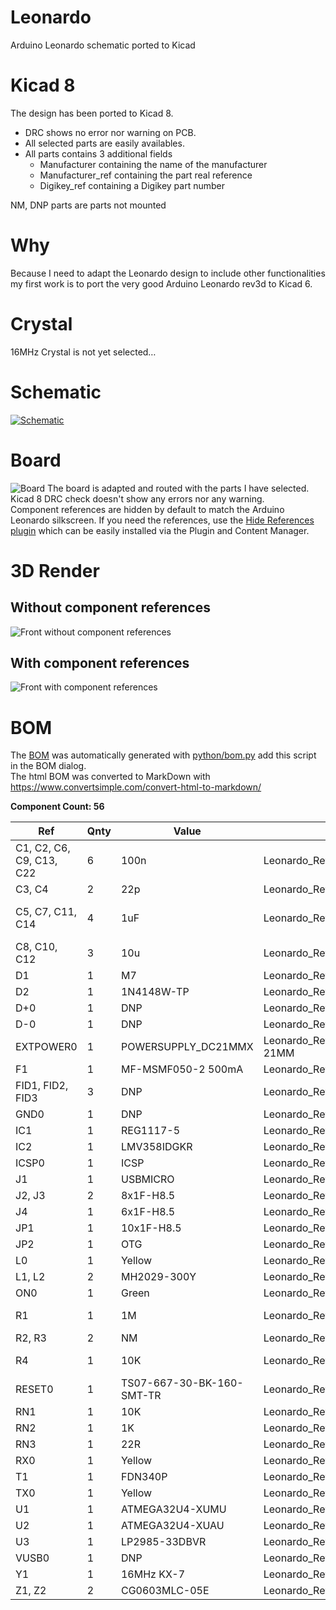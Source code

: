 # Leonardo
Arduino Leonardo schematic ported to Kicad

# Kicad 8
The design has been ported to Kicad 8.  
* DRC shows no error nor warning on PCB.
* All selected parts are easily availables.
* All parts contains 3 additional fields
    * Manufacturer containing the name of the manufacturer
    * Manufacturer_ref containing the part real reference
    * Digikey_ref containing a Digikey part number

NM, DNP parts are parts not mounted

# Why
Because I need to adapt the Leonardo design to include other functionalities my first work is to port the very good Arduino Leonardo rev3d to Kicad 6.  

# Crystal
16MHz Crystal is not yet selected…

# Schematic
[![Schematic](https://raw.githubusercontent.com/eltorio/leonardo/main/schematic.png)](https://github.com/eltorio/leonardo/raw/main/schematic.pdf?raw=true)

# Board
![Board](https://github.com/eltorio/leonardo/blob/main/board.png?raw=true)
The board is adapted and routed with the parts I have selected.  
Kicad 8 DRC check doesn't show any errors nor any warning.  
Component references are hidden by default to match the Arduino Leonardo silkscreen. If you need the references, use the [Hide References plugin](https://github.com/joelsa/kicad-hide-references-plugin) which can be easily installed via the Plugin and Content Manager.

# 3D Render

## Without component references
![Front without component references](https://raw.githubusercontent.com/eltorio/leonardo/main/silkscreen_fixes/board_3d_front.png?raw=true)

## With component references
![Front with component references](https://raw.githubusercontent.com/eltorio/leonardo/main/silkscreen_fixes/board_3d_front_w_ref.png?raw=true)

# BOM
The [BOM](https://raw.githubusercontent.com/eltorio/leonardo/main/Leonardo_Rev3e.html) was automatically generated with [python/bom.py](https://github.com/eltorio/leonardo/blob/main/python/bom.py) add this script in the BOM dialog.  
The html BOM was converted to MarkDown with https://www.convertsimple.com/convert-html-to-markdown/   

[comment]: <> (generated from html bom with https://www.convertsimple.com/convert-html-to-markdown/)  
**Component Count: 56**

| Ref | Qnty | Value | Footprint | Datasheet | Manufacturer | Manufacturer_ref | Digikey_ref |
| --- | --- | --- | --- | --- | --- | --- | --- |
| C1, C2, C6, C9, C13, C22 | 6   | 100n | Leonardo_Rev3e:C0603-ROUND | [link](https://connect.kemet.com:7667/gateway/IntelliData-ComponentDocumentation/1.0/download/datasheet/C0603C104J4RACTU) | Kemet | C0603C104J4RAC7867 | [399-C0603C104J4RAC7867CT-ND](https://www.digikey.com/en/products?mpart=399-C0603C104J4RAC7867CT-ND) |
| C3, C4 | 2   | 22p | Leonardo_Rev3e:C0603-ROUND | [link](https://connect.kemet.com:7667/gateway/IntelliData-ComponentDocumentation/1.0/download/datasheet/C0603C220K5RAC7867) | Kemet | C0603C220K5RAC7867 | [399-14962-1-ND](https://www.digikey.com/en/products?mpart=399-14962-1-ND) |
| C5, C7, C11, C14 | 4   | 1uF | Leonardo_Rev3e:C0603-ROUND | [link](https://connect.kemet.com:7667/gateway/IntelliData-ComponentDocumentation/1.0/download/datasheet/C0603C105K4RAC7411) | Kemet | C0603C105K4RAC7411 | [399-C0603C105K4RAC7411CT-ND](https://www.digikey.com/en/products?mpart=399-C0603C105K4RAC7411CT-ND) |
| C8, C10, C12 | 3   | 10u | Leonardo\_Rev3d:SMC\_B | [link](https://api.kemet.com/component-edge/download/datasheet/T491B106M016AT.pdf) | Kemet | T491B106M016AT | [399-3708-1-ND](https://www.digikey.com/en/products?mpart=399-3708-1-ND) |
| D1  | 1   | M7  | Leonardo_Rev3e:SMB |     |     |     |     |
| D2  | 1   | 1N4148W-TP | Leonardo_Rev3e:MINIMELF | [link](https://www.mccsemi.com/pdf/Products/1N4148W(SOD-123).pdf) | MCC | 1N4148W-TP | [1N4148WTPMSCT-ND](https://www.digikey.com/en/products?mpart=1N4148WTPMSCT-ND) |
| D+0 | 1   | DNP | Leonardo_Rev3e:TP-1.00MM |     |     |     |     |
| D-0 | 1   | DNP | Leonardo_Rev3e:TP-1.00MM |     |     |     |     |
| EXTPOWER0 | 1   | POWERSUPPLY_DC21MMX | Leonardo\_Rev3d:POWERSUPPLY\_DC-21MM |     |     |     |     |
| F1  | 1   | MF-MSMF050-2 500mA | Leonardo_Rev3e:L1812 | [link](https://www.bourns.com/docs/product-datasheets/mf-msmf.pdf) | Bourns | MF-MSMF050-2 | [MF-MSMF050-2CT-ND](https://www.digikey.com/en/products?mpart=MF-MSMF050-2CT-ND) |
| FID1, FID2, FID3 | 3   | DNP | Leonardo_Rev3e:FD-1-1.5 |     |     |     |     |
| GND0 | 1   | DNP | Leonardo_Rev3e:TP-1.00MM |     |     |     |     |
| IC1 | 1   | REG1117-5 | Leonardo_Rev3e:SOT223 | [link](https://www.ti.com/lit/gpn/reg1117) | TI  | REG1117-5 | [REG1117-5-ND](https://www.digikey.com/en/products?mpart=REG1117-5-ND) |
| IC2 | 1   | LMV358IDGKR | Leonardo_Rev3e:MSOP08 | [link](https://www.ti.com/lit/gpn/lmv358) | TI  | 296-13455-1-ND | [LMV358IDGKR](https://www.digikey.com/en/products?mpart=LMV358IDGKR) |
| ICSP0 | 1   | ICSP | Leonardo_Rev3e:2X03 | [link](https://www.te.com/commerce/DocumentDelivery/DDEController?Action=srchrtrv&DocNm=146486&DocType=Customer+Drawing&DocLang=English) | TE  | 5-146486-3 | [A128860-ND](https://www.digikey.com/en/products?mpart=A128860-ND) |
| J1  | 1   | USBMICRO | Leonardo_Rev3e:10118194-0001LF | [link](https://www.amphenol-cs.com/media/wysiwyg/files/drawing/10118194.pdf) | Amphenol | 10118194-0001LF | [609-4618-1-ND](https://www.digikey.com/en/products?mpart=609-4618-1-ND) |
| J2, J3 | 2   | 8x1F-H8.5 | Leonardo_Rev3e:1X08 | [link](https://media.digikey.com/pdf/Data%20Sheets/Sullins%20PDFs/Female_Headers.100_DS.pdf) | Sullins | PPPC081LFBN-RC | [S7041-ND](https://www.digikey.com/en/products?mpart=S7041-ND) |
| J4  | 1   | 6x1F-H8.5 | Leonardo_Rev3e:1X06 | [link](https://media.digikey.com/pdf/Data%20Sheets/Sullins%20PDFs/Female_Headers.100_DS.pdf) | Sullins | PPPC061LFBN-RC | [S7039-ND](https://www.digikey.com/en/products?mpart=S7039-ND) |
| JP1 | 1   | 10x1F-H8.5 | Leonardo_Rev3e:1X10 | [link](https://media.digikey.com/pdf/Data%20Sheets/Sullins%20PDFs/Female_Headers.100_DS.pdf) | Sullins | PPPC101LFBN-RC | [S7043-ND](https://www.digikey.com/en/products?mpart=S7043-ND) |
| JP2 | 1   | OTG | Leonardo\_Rev3d:HEADER\_2_2.54 | [link](~) | Samtex | DW-02-07-T-S-200 | [SAM15134-ND](https://www.digikey.com/en/products?mpart=SAM15134-ND) |
| L0  | 1   | Yellow | Leonardo\_Rev3d:CHIPLED\_0805 | [link](https://optoelectronics.liteon.com/upload/download/DS22-2000-110/LTST-C171KSKT.pdf) | Lite-on | LTST-C171KSKT | [160-1428-1-ND](https://www.digikey.com/en/products?mpart=160-1428-1-ND) |
| L1, L2 | 2   | MH2029-300Y | Leonardo_Rev3e:0805 | [link](https://www.bourns.com/docs/Product-Datasheets/mh.pdf) | Bourns | MH2029-300Y | [MH2029-300YCT-ND](https://www.digikey.com/en/products?mpart=MH2029-300YCT-ND) |
| ON0 | 1   | Green | Leonardo\_Rev3d:CHIPLED\_0805 | [link](https://optoelectronics.liteon.com/upload/download/DS22-2000-110/LTST-C171KSKT.pdf) | Lite-on | LTST-C171KGKT | [160-1426-1-ND](https://www.digikey.com/en/products?mpart=160-1426-1-ND) |
| R1  | 1   | 1M  | Leonardo_Rev3e:R0603-ROUND | [link](https://www.bourns.com/docs/product-datasheets/cr.pdf?sfvrsn=574d41f6_14) | Bourns | CR0603-FX-1004ELF | [CR0603-FX-1004ELFCT-ND](https://www.digikey.com/en/products?mpart=CR0603-FX-1004ELFCT-ND) |
| R2, R3 | 2   | NM  | Leonardo_Rev3e:R0402 |     |     |     |     |
| R4  | 1   | 10K | Leonardo_Rev3e:R0603-ROUND | [link](https://www.bourns.com/docs/product-datasheets/cr.pdf?sfvrsn=574d41f6_14) | Bourns | CR0603-FX-1002ELF | [CR0603-FX-1002ELFCT-ND](https://www.digikey.com/en/products?mpart=CR0603-FX-1002ELFCT-ND) |
| RESET0 | 1   | TS07-667-30-BK-160-SMT-TR | Leonardo_Rev3e:TS07 | [link](https://www.cuidevices.com/product/resource/ts07.pdf) | CUI | TS07-667-30-BK-160-SMT-TR | [2223-TS07-667-30-BK-160-SMT-TRCT-ND](https://www.digikey.com/en/products?mpart=2223-TS07-667-30-BK-160-SMT-TRCT-ND) |
| RN1 | 1   | 10K | Leonardo_Rev3e:CAY16 | [link](https://www.bourns.com/docs/Product-Datasheets/CATCAY.pdf) | Bourns | CAY16-1002F4LF | [CAY16-1002F4LFCT-ND](https://www.digikey.com/en/products?mpart=CAY16-1002F4LFCT-ND) |
| RN2 | 1   | 1K  | Leonardo_Rev3e:CAY16 | [link](https://www.bourns.com/docs/Product-Datasheets/CATCAY.pdf) | Bourns | CAY16-1001F4LF | [CAY16-1001F4LFCT-ND](https://www.digikey.com/en/products?mpart=CAY16-1001F4LFCT-ND) |
| RN3 | 1   | 22R | Leonardo_Rev3e:CAY16 | [link](https://www.bourns.com/docs/Product-Datasheets/CATCAY.pdf) | Bourns | CAY16-22R0F4LF | [CAY16-22R0F4LFCT-ND](https://www.digikey.com/en/products?mpart=CAY16-22R0F4LFCT-ND) |
| RX0 | 1   | Yellow | Leonardo\_Rev3d:CHIPLED\_0805 | [link](https://optoelectronics.liteon.com/upload/download/DS22-2000-110/LTST-C171KSKT.pdf) | Lite-on | LTST-C171KSKT | [160-1426-1-ND](https://www.digikey.com/en/products?mpart=160-1426-1-ND) |
| T1  | 1   | FDN340P | Leonardo_Rev3e:SOT-23 | [link](https://media.digikey.com/pdf/Data%20Sheets/UTD%20Semi%20PDFs/UMW%20FDN340P.pdf) | UMW | FDN340P | [4518-FDN340PCT-ND](https://www.digikey.com/en/products?mpart=4518-FDN340PCT-ND) |
| TX0 | 1   | Yellow | Leonardo\_Rev3d:CHIPLED\_0805 | [link](https://optoelectronics.liteon.com/upload/download/DS22-2000-110/LTST-C171KSKT.pdf) | Lite-on | LTST-C171KSKT | [160-1426-1-ND](https://www.digikey.com/en/products?mpart=160-1426-1-ND) |
| U1  | 1   | ATMEGA32U4-XUMU | Leonardo_Rev3e:QFN44ML7X7 | [link](http://ww1.microchip.com/downloads/en/DeviceDoc/Atmel-7766-8-bit-AVR-ATmega16U4-32U4_Summary.pdf) | Microchip | ATMEGA32U4-MU | [ATMEGA32U4-MU-ND](https://www.digikey.com/en/products?mpart=ATMEGA32U4-MU-ND) |
| U2  | 1   | ATMEGA32U4-XUAU | Leonardo_Rev3e:TQFP44-PAD | [link](http://ww1.microchip.com/downloads/en/DeviceDoc/Atmel-7766-8-bit-AVR-ATmega16U4-32U4_Summary.pdf) | Microchip | ATMEGA32U4-AU | [ATMEGA32U4-AU-ND](https://www.digikey.com/en/products?mpart=ATMEGA32U4-AU-ND) |
| U3  | 1   | LP2985-33DBVR | Leonardo_Rev3e:SOT23-DBV | [link](https://www.ti.com/lit/gpn/LP2985-N) | TI  | LP2985IM5-3.3 | [LP2985IM5-3.3CT-ND](https://www.digikey.com/en/products?mpart=LP2985IM5-3.3CT-ND) |
| VUSB0 | 1   | DNP | Leonardo_Rev3e:TP-1.00MM |     |     |     |     |
| Y1  | 1   | 16MHz KX-7 | Leonardo_Rev3e:CRYSTAL-3.2-2.5 |     |     |     |     |
| Z1, Z2 | 2   | CG0603MLC-05E | Leonardo\_Rev3d:CT\_CN0603 | [link](https://www.bourns.com/docs/product-datasheets/cga-mlc.pdf) | Bourns | CG0603MLC-05E | [CG0603MLC-05ECT-ND](https://www.digikey.com/en/products?mpart=CG0603MLC-05ECT-ND) |